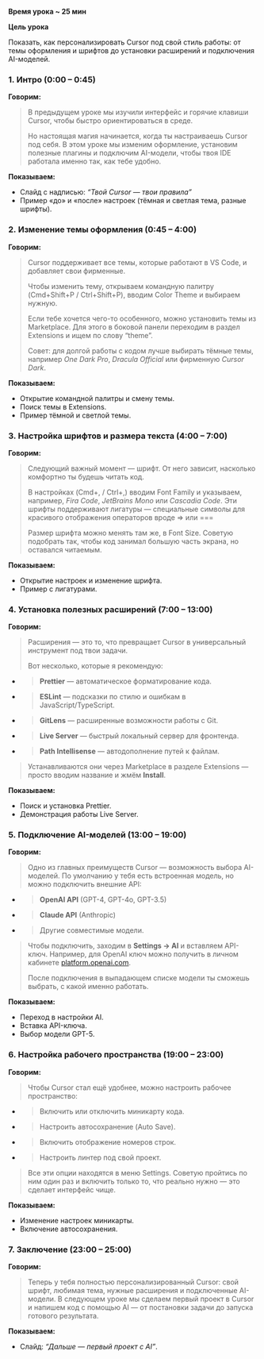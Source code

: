 **Время урока ~ 25 мин**

 **Цель урока**

Показать, как персонализировать Cursor под свой стиль работы: от темы оформления и шрифтов до установки расширений и подключения AI-моделей.


### **1.** **Интро (0:00 – 0:45)**

**Говорим:**

> В предыдущем уроке мы изучили интерфейс и горячие клавиши Cursor, чтобы быстро ориентироваться в среде.
>   
> Но настоящая магия начинается, когда ты настраиваешь Cursor под себя. В этом уроке мы изменим оформление, установим полезные плагины и подключим AI-модели, чтобы твоя IDE работала именно так, как тебе удобно.

**Показываем:**

- Слайд с надписью: _“Твой Cursor — твои правила”_
- Пример «до» и «после» настроек (тёмная и светлая тема, разные шрифты).


### **2.** **Изменение темы оформления (0:45 – 4:00)**

**Говорим:**


> Cursor поддерживает все темы, которые работают в VS Code, и добавляет свои фирменные.
>   
> Чтобы изменить тему, открываем командную палитру (Cmd+Shift+P / Ctrl+Shift+P), вводим Color Theme и выбираем нужную.
>   
> Если тебе хочется чего-то особенного, можно установить темы из Marketplace. Для этого в боковой панели переходим в раздел Extensions и ищем по слову “theme”.
>   
> Совет: для долгой работы с кодом лучше выбирать тёмные темы, например _One Dark Pro_, _Dracula Official_ или фирменную _Cursor Dark_.

**Показываем:**

- Открытие командной палитры и смену темы.
- Поиск темы в Extensions.
- Пример тёмной и светлой темы.

### **3.** **Настройка шрифтов и размера текста (4:00 – 7:00)**

**Говорим:**

> Следующий важный момент — шрифт. От него зависит, насколько комфортно ты будешь читать код.
>   
> В настройках (Cmd+, / Ctrl+,) вводим Font Family и указываем, например, _Fira Code_, _JetBrains Mono_ или _Cascadia Code_. Эти шрифты поддерживают лигатуры — специальные символы для красивого отображения операторов вроде => или ===
>   
> Размер шрифта можно менять там же, в Font Size. Советую подобрать так, чтобы код занимал большую часть экрана, но оставался читаемым.

**Показываем:**

- Открытие настроек и изменение шрифта.
- Пример с лигатурами.

### **4.** **Установка полезных расширений (7:00 – 13:00)**

**Говорим:**


> Расширения — это то, что превращает Cursor в универсальный инструмент под твои задачи.
>   
> Вот несколько, которые я рекомендую:
- > **Prettier** — автоматическое форматирование кода.
    
- > **ESLint** — подсказки по стилю и ошибкам в JavaScript/TypeScript.
    
- > **GitLens** — расширенные возможности работы с Git.
    
- > **Live Server** — быстрый локальный сервер для фронтенда.
    
- > **Path Intellisense** — автодополнение путей к файлам.
  
> Устанавливаются они через Marketplace в разделе Extensions — просто вводим название и жмём **Install**.


**Показываем:**

- Поиск и установка Prettier.
- Демонстрация работы Live Server.

### **5.** **Подключение AI-моделей (13:00 – 19:00)**

**Говорим:**

> Одно из главных преимуществ Cursor — возможность выбора AI-моделей. По умолчанию у тебя есть встроенная модель, но можно подключить внешние API:

- > **OpenAI API** (GPT-4, GPT-4o, GPT-3.5)
    
- > **Claude API** (Anthropic)
    
- > Другие совместимые модели.

> Чтобы подключить, заходим в **Settings → AI** и вставляем API-ключ.
> Например, для OpenAI ключ можно получить в личном кабинете [platform.openai.com](https://platform.openai.com/).
>   
> После подключения в выпадающем списке модели ты сможешь выбрать, с какой именно работать.

**Показываем:**

- Переход в настройки AI.    
- Вставка API-ключа.
- Выбор модели GPT-5.

### **6.** **Настройка рабочего пространства (19:00 – 23:00)**

**Говорим:**

> Чтобы Cursor стал ещё удобнее, можно настроить рабочее пространство:

- > Включить или отключить миникарту кода.
    
- > Настроить автосохранение (Auto Save).
    
- > Включить отображение номеров строк.
    
- > Настроить линтер под свой проект.
> Все эти опции находятся в меню Settings. Советую пройтись по ним один раз и включить только то, что реально нужно — это сделает интерфейс чище.

**Показываем:**

- Изменение настроек миникарты.
- Включение автосохранения.

### **7.** **Заключение (23:00 – 25:00)**

**Говорим:**

> Теперь у тебя полностью персонализированный Cursor: свой шрифт, любимая тема, нужные расширения и подключенные AI-модели.
> В следующем уроке мы сделаем первый проект в Cursor и напишем код с помощью AI — от постановки задачи до запуска готового результата.

**Показываем:**

- Слайд: _“Дальше — первый проект с AI”_.